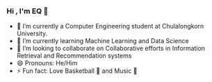 ### Hi , I'm EQ 👋
- 🔭 I’m currently a Computer Engineering student at Chulalongkorn University.
- 🌱 I’m currently learning Machine Learning and Data Science 
- 👯 I’m looking to collaborate on Collaborative efforts in Information Retrieval and Recommendation systems
- 😄 Pronouns: He/Him
- ⚡ Fun fact: Love Basketball 🏀 and Music 🎵

<!--
**qrcodeTH/qrcodeTH** is a ✨ _special_ ✨ repository because its `README.md` (this file) appears on your GitHub profile.

Here are some ideas to get you started:
-->


